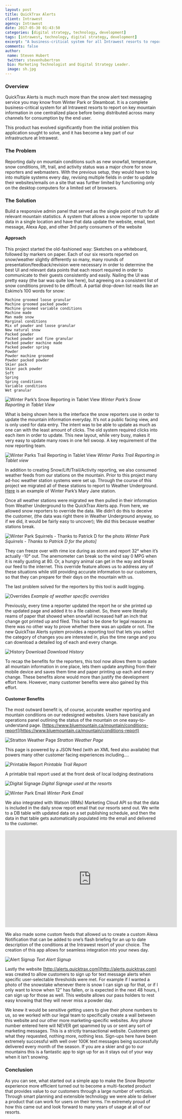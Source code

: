 ```yaml
---
layout: post
title: QuickTrax Alerts
client: Intrawest
agency: Intrawest
date: 2017-05-30 01:43:50 
categories: [digital strategy, technology, development]
tags: [intrawest, technology, digital strategy, development]
excerpt: "A business-critical system for all Intrawest resorts to report on key mountain information in one centralized place. "
comments: false
author: 
 name: Steven Hubert
 twitter: stevenhubertron
 bio: Marketing Technologist and Digital Strategy Leader.
 image: sh.jpg
---
```


### Overview

QuickTrax Alerts is much much more than the snow alert text messaging service you may know from Winter Park or Steamboat. It is a complete business-critical system for all Intrawest resorts to report on key mountain information in one centralized place before being distributed across many channels for consumption by the end user.
 
This product has evolved significantly from the initial problem this application sought to solve, and it has become a key part of our infrastructure at Intrawest.



### The Problem

Reporting daily on mountain conditions such as new snowfall, temperature, snow conditions, lift, trail, and activity status was a major chore for snow reporters and webmasters. With the previous setup, they would have to log into multiple systems every day, revising multiple fields in order to update their websites/emails on a site that was further limited by functioning only on the desktop computers for a limited set of browsers.

### The Solution

Build a responsive admin panel that served as the single point of truth for all relevant mountain statistics. A system that allows a snow reporter to update data in a single location and have that data update the website, email, text message, Alexa App, and other 3rd party consumers of the website 


#### Approach

This project started the old-fashioned way: Sketches on a whiteboard, followed by markers on paper. Each of our six resorts reported on snow/weather slightly differently so many, many rounds of presentation/feedback/revision were necessary in order to determine the best UI and relevant data points that each resort required in order to communicate to their guests consistently and easily. Nailing the UI was pretty easy (the bar was quite low here), but agreeing on a consistent list of snow conditions proved to be difficult. A partial drop-down list reads like an Eskimo’s 100 words for snow:
 
```
Machine groomed loose granular  
Machine groomed packed powder  
Machine groomed variable conditions  
Machine made
Man made snow
Marginal conditions
Mix of powder and loose granular
New natural snow
Packed powder
Packed powder and fine granular
Packed powder machine made
Packed powder spring
Powder
Powder machine groomed
Powder packed powder
Skier pack
Skier pack powder
Soft
Spring
Spring conditions
Variable conditions
Wet granular
```
 
 

![Winter Park’s Snow Reporting in Tablet View](/images/QTA/Screenshot%202017-05-05%2010.15.55.png "Winter Park’s Trail Reporting in Tablet View")
*Winter Park’s Snow Reporting in Tablet View*

What is being shown here is the interface the snow reporters use in order to update the mountain information everyday. It’s not a public facing view, and is only used for data entry. The intent was to be able to update as much as one can with the least amount of clicks. The old system required clicks into each item in order to update. This new layout, while very busy,  makes it very easy to update many rows in one fell swoop. A key requirement of the now reporting team.

![Winter Parks Trail Reporting in Tablet View](/images/QTA/Screenshot%202017-05-05%2010.17.30.png "Winter Parks Trail Reporting in Tablet view")
*Winter Parks Trail Reporting in Tablet view*


In addition to creating Snow/Lift/Trail/Activity reporting, we also consumed weather feeds from our stations on the mountain. Prior to this project many ad-hoc weather station systems were set up. Through the course of this project we migrated all of these stations to report to Weather Underground. [Here](https://www.wunderground.com/cgi-bin/findweather/getForecast?query=pws:KCOWINTE7) is an example of Winter Park’s Mary Jane station.
 
Once all weather stations were migrated we then pulled in their information from Weather Underground to the QuickTrax Alerts app. From here, we allowed snow reporters to override the data. We didn’t do this to deceive the customer, (the data was right there in Weather Underground anyway, so if we did, it would be fairly easy to uncover); We did this because weather stations break. 

![Winter Park Squirrels - Thanks to Patrick D for the photo](/images/QTA/Unknown.jpeg "Winter Park Squirrels  Thanks to Patrick D for the photo.") 
*Winter Park Squirrels - Thanks to Patrick D for the photo]*

They can freeze over with rime ice during as storm and report 32° when it’s actually -10° out. The anemometer can break so the wind say 0 MPG when it is really gusting at 80. Or, a hungry animal can get in the way and break our feed to the internet. This override feature allows us to address any of these situations while still providing accurate information to our customers, so that they can prepare for their days on the mountain with us. 

The last problem solved for the reporters by this tool is audit logging.

![Overrides](/images/QTA/Screenshot%202017-05-05%2010.38.27.png "Overrides")
*Example of weather specific overrides*
 


 
 Previously, every time a reporter updated the report he or she printed up the updated page and added it to a file cabinet. So, there were literally reams of paper that showed when snowfall increased half an inch that change got printed up and filed. This had to be done for legal reasons as there was no other way to prove whether there was an update or not. The new QuickTrax Alerts system provides a reporting tool that lets you select the category of changes you are interested in, plus the time range and you can download a detailed log of each and every change. 

![History Download](/images/QTA/Screenshot%202017-05-05%2011.14.53.png "History Download")
*Download History*


To recap the benefits for the reporters, this tool now allows them to update all mountain information in one place, lets them update anything from their mobile device and saves them time and paper printing up each and every change. These benefits alone would more than justify the development effort here. However, many customer benefits were also gained by this effort.


#### Customer Benefits

The most outward benefit is, of course, accurate weather reporting and mountain conditions on our redesigned websites. Users have basically an operations panel outlining the status of the mountain on one easy-to-understand page. [https://www.bluemountain.ca/mountain/conditions-report](https://www.bluemountain.ca/mountain/conditions-report)


![Stratton Weather Page](/images/QTA/Screenshot%202017-05-05%2011.23.59.png "Stratton Weather Page")
*Stratton Weather Page*
 
This page is powered by a JSON feed (with an XML feed also available) that powers many other customer facing experiences including….

![Printable Report](/images/QTA/printable.png "Printable Report")
*Printable Trail Report*

A printable trail report used at the front desk of local lodging destinations
 

![Digital Signage](/images/QTA/signage.png "Digital Signage")
*Digital Signage used at the resorts*

 

![Winter Park Email](/images/QTA/Screenshot%202017-05-05%2014.15.33.png "Winter Park Email")
*Winter Park Email*

We also integrated with Watson (IBMs) Marketing Cloud API so that the data is included in the daily snow report email that our resorts send out. We write to a DB table with updated data on a set publishing schedule, and then the data in that table gets automatically populated into the email and delivered to the customer.
 
<iframe width="560" height="315" src="https://www.youtube.com/embed/JhiBijpIYgA" frameborder="0" allowfullscreen></iframe>
 
We also made some custom feeds that allowed us to create a custom Alexa Notification that can be added to one’s flash briefing for an up to date description of the conditions at the Intrawest resort of your choice. The creation of this app allows for seamless integration into your news day.
 

![Alert Signup](/images/QTA/Screenshot%202017-05-05.png "Alert Signup")
*Text Alert Signup*

Lastly the website [http://alerts.quicktrax.com](http://alerts.quicktrax.com) was created to allow customers to sign up for text message alerts when specific user-selectable thresholds were met. For example if I wanted a photo of the snowstake whenever there is snow I can sign up for that, or if I only want to know when 12” has fallen, or is expected in the next 48 hours, I can sign up for those as well. This website allows our pass holders to rest easy knowing that they will never miss a powder day.
 
We knew it would be sensitive getting users to give their phone numbers to us, so we worked with our legal team to specifically create a wall between this website and our other more marketing-specific websites. Any phone number entered here will NEVER get spammed by us or sent any sort of marketing messages. This is a strictly transactional website. Customers get what they requested, nothing more, nothing less. Sign-ups here have been extremely successful with well over 100K text messages being successfully delivered every month of the season. If you are a skier and go to our mountains this is a fantastic app to sign up for as it stays out of your way when it isn’t snowing.


### Conclusion

As you can see, what started out a simple app to make the Snow Reporter experience more efficient turned out to become a multi-faceted product that provides value to our customers through a large number of verticals. Through smart planning and extensible technology we were able to deliver a product that can work for users on their terms. I’m extremely proud of how this came out and look forward to many years of usage at all of our resorts.







